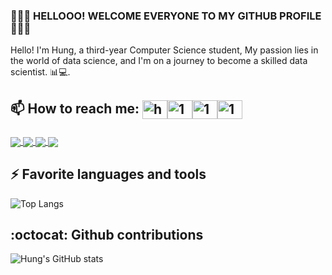 ### 👋👋👋 HELLOOO! WELCOME EVERYONE TO MY GITHUB PROFILE 👋👋👋
Hello! I'm Hung, a third-year Computer Science student, My passion lies in the world of data science, and I'm on a journey to become a skilled data scientist. 📊💻.<br>
## 📫 How to reach me: <a href="https://hungmondaypkm@gmail.com" target="blank"><img align="center" src="https://img.icons8.com/color/48/000000/gmail--v2.png" alt="hungmondaypkm@gmail.com" height="30" width="40" /></a><a href="https://www.facebook.com/profile.php?id=100009216758210" target="blank"><img align="center" src="https://raw.githubusercontent.com/rahuldkjain/github-profile-readme-generator/master/src/images/icons/Social/facebook.svg" alt="1" height="30" width="40" /></a><a href="https://twitter.com/gnuhmonday" target="blank"><img align="center" src="https://raw.githubusercontent.com/rahuldkjain/github-profile-readme-generator/master/src/images/icons/Social/twitter.svg" alt="1" height="30" width="40" /></a><a href="https://www.linkedin.com/in/quang-h%C6%B0ng-l%C3%AA-989610293/" target="blank"><img align="center" src="https://raw.githubusercontent.com/rahuldkjain/github-profile-readme-generator/master/src/images/icons/Social/linked-in-alt.svg" alt="1" height="30" width="40" /></a>



###
<a href="https://github.com/this1shung/Heart-disease-Prediction">
  <img align="center" src="https://github-readme-stats-sigma-five.vercel.app/api/pin/?username=this1shung&repo=Heart-disease-Prediction&theme=radical" />
</a>
<a href="https://github.com/this1shung/Bulldozer-SellPrice-Prediction">
  <!-- Change the `github-readme-stats.anuraghazra1.vercel.app` to `github-readme-stats.vercel.app`  -->
  <img align="center" src="https://github-readme-stats.anuraghazra1.vercel.app/api/pin/?username=this1shung&repo=Bulldozer-SellPrice-Prediction&theme=gruvbox" />
</a>
<a href="https://github.com/this1shung/Titanic-Survived-Predict">
  <!-- Change the `github-readme-stats.anuraghazra1.vercel.app` to `github-readme-stats.vercel.app`  -->
  <img align="center" src="https://github-readme-stats.anuraghazra1.vercel.app/api/pin/?username=this1shung&repo=Titanic-Survived-Predict&theme=merko" />
</a>
<a href="https://github.com/this1shung/Walmart-Sales-Forecasting">
  <!-- Change the `github-readme-stats.anuraghazra1.vercel.app` to `github-readme-stats.vercel.app`  -->
  <img align="center" src="https://github-readme-stats.anuraghazra1.vercel.app/api/pin/?username=this1shung&repo=Walmart-Sales-Forecasting&theme=onedark" />
</a>    








## ⚡ Favorite languages and tools

![Top Langs](https://github-readme-stats-sigma-five.vercel.app/api/top-langs/?username=this1shung&hide_progress=true&show_icons=true&theme=transparent)

## :octocat: Github contributions

![Hung's GitHub stats](https://github-readme-stats-sigma-five.vercel.app/api?username=this1shung&show_icons=true&theme=transparent)

